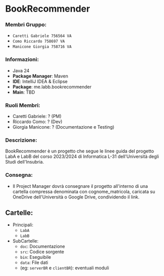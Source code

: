 # BookRecommender

### Membri Gruppo:
- `Caretti Gabriele 756564 VA`
- `Como Riccardo 758697 VA`
- `Manicone Giorgia 758716 VA`

### Informazioni:
- Java 24
- **Package Manager**: Maven
- **IDE**: IntelliJ IDEA & Eclipse
- **Package**: me.labb.bookrecommender
- **Main**: TBD

### Ruoli Membri:
- Caretti Gabriele: ? (PM)
- Riccardo Como: ? (Dev)
- Giorgia Manicone: ? (Documentazione e Testing)

### Descrizione:
BookRecommender è un progetto che segue le linee guida del progetto
LabA e LabB del corso 2023/2024 di Informatica L-31 dell'Università degli Studi dell'Insubria.

### Consegna:
- Il Project Manager dovrà consegnare il progetto all'interno di una cartella compressa denominata con cognome_matricola, caricata su OneDrive dell'Università o Google Drive, condividendo il link.

## Cartelle:
- Principali: 
  - `LabA`
  - `LabB`
- SubCartelle:
  - `doc`: Documentazione
  - `src`: Codice sorgente
  - `bin`: Eseguibile
  - `data`: File dati
  - (eg: `serverBR` e `clientBR`): eventuali moduli